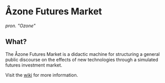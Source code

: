 # Åzone Futures Market
_pron. "Ozone"_

## What?
The Åzone Futures Market is a didactic machine for structuring a general public discourse on the effects of new technologies through a simulated futures investment market.

Visit the [wiki](https://github.com/AOzone/AOzone-Futures-Market/wiki) for more information.
